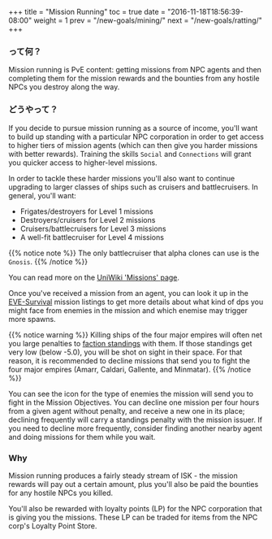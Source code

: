 +++ title = "Mission Running" toc = true date = "2016-11-18T18:56:39-08:00" weight = 1 prev = "/new-goals/mining/" next = "/new-goals/ratting/" +++

### って何？

Mission running is PvE content: getting missions from NPC agents and then completing them for the mission rewards and the bounties from any hostile NPCs you destroy along the way.

### どうやって？

If you decide to pursue mission running as a source of income, you'll want to build up standing with a particular NPC corporation in order to get access to higher tiers of mission agents (which can then give you harder missions with better rewards). Training the skills `Social` and `Connections` will grant you quicker access to higher-level missions.

In order to tackle these harder missions you'll also want to continue upgrading to larger classes of ships such as cruisers and battlecruisers. In general, you'll want:

- Frigates/destroyers for Level 1 missions
- Destroyers/cruisers for Level 2 missions
- Cruisers/battlecruisers for Level 3 missions
- A well-fit battlecruiser for Level 4 missions

{{% notice note %}} The only battlecruiser that alpha clones can use is the `Gnosis`. {{% /notice %}}

You can read more on the [UniWiki 'Missions' page](http://wiki.eveuniversity.org/Missions).

Once you've received a mission from an agent, you can look it up in the [EVE-Survival](http://eve-survival.org/wikka.php?wakka=MissionReports) mission listings to get more details about what kind of dps you might face from enemies in the mission and which enemise may trigger more spawns.

{{% notice warning %}} Killing ships of the four major empires will often net you large penalties to [faction standings](http://wiki.eveuniversity.org/Faction_Standings) with them. If those standings get very low (below -5.0), you will be shot on sight in their space. For that reason, it is recommended to decline missions that send you to fight the four major empires (Amarr, Caldari, Gallente, and Minmatar). {{% /notice %}}

You can see the icon for the type of enemies the mission will send you to fight in the Mission Objectives. You can decline one mission per four hours from a given agent without penalty, and receive a new one in its place; declining frequently will carry a standings penalty with the mission issuer. If you need to decline more frequently, consider finding another nearby agent and doing missions for them while you wait.

### Why

Mission running produces a fairly steady stream of ISK - the mission rewards will pay out a certain amount, plus you'll also be paid the bounties for any hostile NPCs you killed.

You'll also be rewarded with loyalty points (LP) for the NPC corporation that is giving you the missions. These LP can be traded for items from the NPC corp's Loyalty Point Store.